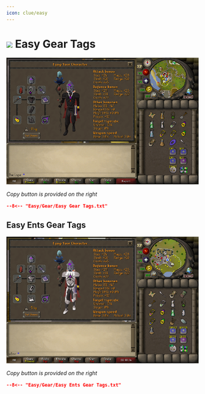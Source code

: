 ```yaml
---
icon: clue/easy
---
```


# <img style="vertical-align:middle" src="../../icons/easy.png" width="35"> Easy Gear Tags

![Easy Gear](images/easy.png)

_Copy button is provided on the right_
``` json title=""
--8<-- "Easy/Gear/Easy Gear Tags.txt"
```

## Easy Ents Gear Tags

![Easy Ent Gear](images/easy_ents.png)

_Copy button is provided on the right_
``` json title=""
--8<-- "Easy/Gear/Easy Ents Gear Tags.txt"
```
